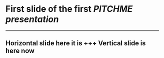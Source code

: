 # First slide of the first *PITCHME presentation*
---
Horizontal slide here it is
+++
Vertical slide is here now
---
